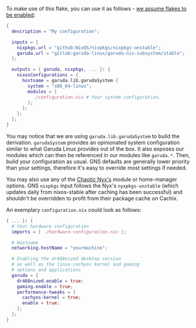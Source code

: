 To make use of this flake, you can use it as follows - [we assume flakes to be enabled](https://nixos.wiki/wiki/Flakes#Enable_flakes):

```nix
{
  description = "My configuration";

  inputs = {
    nixpkgs.url = "github:NixOS/nixpkgs/nixpkgs-unstable";
    garuda.url = "gitlab:garuda-linux/garuda-nix-subsystem/stable";
  };

  outputs = { garuda, nixpkgs, ... }: {
    nixosConfigurations = {
      hostname = garuda.lib.garudaSystem {
        system = "x86_64-linux";
        modules = [
          ./configuration.nix # Your system configuration.
        ];
      };
    };
  };
}
```

You may notice that we are using `garuda.lib.garudaSystem` to build the derivation. `garudaSystem` provides an opinionated system configuration similar to what Garuda Linux provides out of the box. It also exposes our modules which can then be referenced in our modules like `garuda.*`. Then, build your configuration as usual. GNS defaults are generally lower priority than your settings, therefore it's easy to override most settings if needed.

You may also use any of the [Chaotic Nyx's](https://www.nyx.chaotic.cx/) module or home-manager options. GNS `nixpkgs` input follows the Nyx's `nyxpkgs-unstable` (which updates daily from nixos-stable after caching has been successful) and shouldn't be overridden to profit from their package cache on Cachix.

An exemplary `configuration.nix` could look as follows:

```nix
{ ... }: {
  # Your hardware configuration
  imports = [ ./hardware-configuration.nix ];

  # Hostname
  networking.hostName = "yourmachine";

  # Enabling the dr460nized desktop version
  # as well as the linux-cachyos kernel and gaming
  # options and applications
  garuda = {
    dr460nized.enable = true;
    gaming.enable = true;
    performance-tweaks = {
      cachyos-kernel = true;
      enable = true;
    };
  };
}
```
